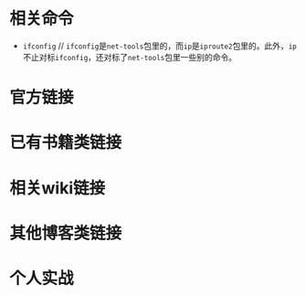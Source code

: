 
# 相关命令

- `ifconfig` // `ifconfig`是`net-tools`包里的，而`ip`是`iproute2`包里的。此外，`ip`不止对标`ifconfig`，还对标了`net-tools`包里一些别的命令。

# 官方链接

# 已有书籍类链接

# 相关wiki链接

# 其他博客类链接

# 个人实战
